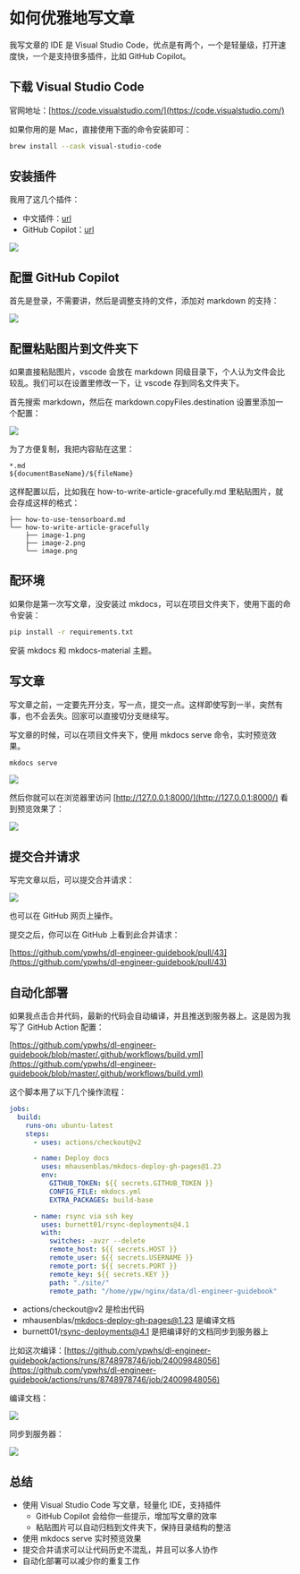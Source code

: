 # 如何优雅地写文章

我写文章的 IDE 是 Visual Studio Code，优点是有两个，一个是轻量级，打开速度快，一个是支持很多插件，比如 GitHub Copilot。

## 下载 Visual Studio Code

官网地址：[https://code.visualstudio.com/](https://code.visualstudio.com/)

如果你用的是 Mac，直接使用下面的命令安装即可：

```sh
brew install --cask visual-studio-code
```

## 安装插件

我用了这几个插件：

* 中文插件：[url](https://marketplace.visualstudio.com/items?itemName=MS-CEINTL.vscode-language-pack-zh-hans)
* GitHub Copilot：[url](https://marketplace.visualstudio.com/items?itemName=GitHub.copilot)

![](how-to-write-article-gracefully/image.png)

## 配置 GitHub Copilot

首先是登录，不需要讲，然后是调整支持的文件，添加对 markdown 的支持：

![](how-to-write-article-gracefully/image-1.png)

## 配置粘贴图片到文件夹下

如果直接粘贴图片，vscode 会放在 markdown 同级目录下，个人认为文件会比较乱。我们可以在设置里修改一下，让 vscode 存到同名文件夹下。

首先搜索 markdown，然后在 markdown.copyFiles.destination 设置里添加一个配置：

![](how-to-write-article-gracefully/image-2.png)

为了方便复制，我把内容贴在这里：

```
*.md
${documentBaseName}/${fileName}
```

这样配置以后，比如我在 how-to-write-article-gracefully.md 里粘贴图片，就会存成这样的格式：

```
├── how-to-use-tensorboard.md
└── how-to-write-article-gracefully
    ├── image-1.png
    ├── image-2.png
    └── image.png
```

## 配环境

如果你是第一次写文章，没安装过 mkdocs，可以在项目文件夹下，使用下面的命令安装：

```sh
pip install -r requirements.txt
```

安装 mkdocs 和 mkdocs-material 主题。

## 写文章

写文章之前，一定要先开分支，写一点，提交一点。这样即使写到一半，突然有事，也不会丢失。回家可以直接切分支继续写。

写文章的时候，可以在项目文件夹下，使用 mkdocs serve 命令，实时预览效果。

```sh
mkdocs serve
```

![](how-to-write-article-gracefully/image-3.png)

然后你就可以在浏览器里访问 [http://127.0.0.1:8000/](http://127.0.0.1:8000/) 看到预览效果了：

![](how-to-write-article-gracefully/image-4.png)

## 提交合并请求

写完文章以后，可以提交合并请求：

![](how-to-write-article-gracefully/image-5.png)

也可以在 GitHub 网页上操作。

提交之后，你可以在 GitHub 上看到此合并请求：

[https://github.com/ypwhs/dl-engineer-guidebook/pull/43](https://github.com/ypwhs/dl-engineer-guidebook/pull/43)

## 自动化部署

如果我点击合并代码，最新的代码会自动编译，并且推送到服务器上。这是因为我写了 GitHub Action 配置：

[https://github.com/ypwhs/dl-engineer-guidebook/blob/master/.github/workflows/build.yml](https://github.com/ypwhs/dl-engineer-guidebook/blob/master/.github/workflows/build.yml)

这个脚本用了以下几个操作流程：

```yaml
jobs:
  build:
    runs-on: ubuntu-latest
    steps:
      - uses: actions/checkout@v2

      - name: Deploy docs
        uses: mhausenblas/mkdocs-deploy-gh-pages@1.23
        env:
          GITHUB_TOKEN: ${{ secrets.GITHUB_TOKEN }}
          CONFIG_FILE: mkdocs.yml
          EXTRA_PACKAGES: build-base

      - name: rsync via ssh key
        uses: burnett01/rsync-deployments@4.1
        with:
          switches: -avzr --delete
          remote_host: ${{ secrets.HOST }}
          remote_user: ${{ secrets.USERNAME }}
          remote_port: ${{ secrets.PORT }}
          remote_key: ${{ secrets.KEY }}
          path: "./site/"
          remote_path: "/home/ypw/nginx/data/dl-engineer-guidebook"
```

* actions/checkout@v2 是检出代码
* mhausenblas/mkdocs-deploy-gh-pages@1.23 是编译文档
* burnett01/rsync-deployments@4.1 是把编译好的文档同步到服务器上

比如这次编译：[https://github.com/ypwhs/dl-engineer-guidebook/actions/runs/8748978746/job/24009848056](https://github.com/ypwhs/dl-engineer-guidebook/actions/runs/8748978746/job/24009848056)

编译文档：

![](<how-to-write-article-gracefully/截屏2024-04-22 09.20.49.png>)

同步到服务器：

![](<how-to-write-article-gracefully/截屏2024-04-22 09.21.28.png>)

## 总结

* 使用 Visual Studio Code 写文章，轻量化 IDE，支持插件
    * GitHub Copilot 会给你一些提示，增加写文章的效率
    * 粘贴图片可以自动归档到文件夹下，保持目录结构的整洁
* 使用 mkdocs serve 实时预览效果
* 提交合并请求可以让代码历史不混乱，并且可以多人协作
* 自动化部署可以减少你的重复工作

